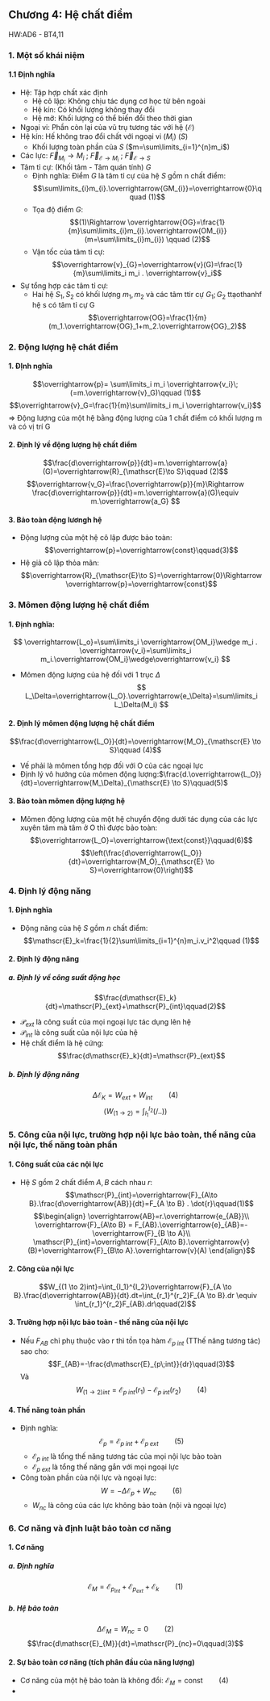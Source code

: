 ## Chương 4: Hệ chất điểm
HW:AD6 - BT4,11
### 1. Một số khái niệm
#### 1.1 Định nghĩa
- Hệ: Tập hợp chất xác định
	- Hệ cô lập: Không chịu tác dụng cơ học từ bên ngoài
	- Hệ kín: Có khối lượng không thay đổi
	- Hệ mở: Khối lượng có thể biến đổi theo thời gian
- Ngoại vi: Phần còn lại của vũ trụ tương tác với hệ ($\mathscr{E}$)
- Hệ kín: Hế không trao đổi chất với ngoại vi ($M_i$) ($S$)
	- Khối lượng toàn phần của $S$ ($m=\sum\limits_{i=1}^{n}m_i$)
- Các lực: $\overrightarrow{F}_{M_i}\to M_i$ ; $\overrightarrow{F}_{\mathscr{E}\to M_i}$ ; $\overrightarrow{F}_{\mathscr{E}\to S}$ 
- Tâm tỉ cự: (Khối tâm - Tâm quán tính) $G$ 
	- Định nghĩa: Điểm $G$ là tâm tỉ cự của hệ $S$ gồm n chất điểm:$$\sum\limits_{i}m_{i}.\overrightarrow{GM_{i}}=\overrightarrow{0}\qquad (1)$$
	-   Tọa độ điểm $G$: $$(1)\Rightarrow \overrightarrow{OG}=\frac{1}{m}\sum\limits_{i}m_{i}.\overrightarrow{OM_{i}} (m=\sum\limits_{i}m_{i}) \qquad (2)$$
	- Vận tốc của tâm tỉ cự:$$\overrightarrow{v}_{G}=\overrightarrow{v}(G)=\frac{1}{m}\sum\limits_i m_i . \overrightarrow{v}_i$$
- Sự tổng hợp các tâm tỉ cự:
	- Hai hệ $S_1 , S_2$ có khối lượng $m_1, m_2$ và các tâm ttir cự $G_1;G_2$ ttạothanhf hệ s có tâm tỉ cự G $$\overrightarrow{OG}=\frac{1}{m}(m_1.\overrightarrow{OG}_1+m_2.\overrightarrow{OG}_2)$$
### 2. Động lượng hệ chát điểm
#### 1. ĐỊnh nghĩa
$$\overrightarrow{p}= \sum\limits_i m_i \overrightarrow{v_i}\;(=m.\overrightarrow{v}_G)\qquad (1)$$
$$\overrightarrow{v}_G=\frac{1}{m}\sum\limits_i m_i \overrightarrow{v_i}$$
$\Rightarrow$ Động lượng của một hệ bằng động lượng của 1 chất điểm có khối lượng m và có vị trí G
#### 2. Định lý về động lượng hệ chất điểm
$$\frac{d\overrightarrow{p}}{dt}=m.\overrightarrow{a}(G)=\overrightarrow{R}_{\mathscr{E}\to S}\qquad (2)$$
$$\overrightarrow{v_G}=\frac{\overrightarrow{p}}{m}\Rightarrow \frac{d\overrightarrow{p}}{dt}=m.\overrightarrow{a}(G)\equiv m.\overrightarrow{a_G} $$
#### 3. Bảo toàn động lươngh hệ
- Động lượng của một hệ cô lập được bảo toàn:$$\overrightarrow{p}=\overrightarrow{const}\qquad(3)$$
- Hệ giả cô lập thỏa mãn:$$\overrightarrow{R}_{\mathscr{E}\to S}=\overrightarrow{0}\Rightarrow \overrightarrow{p}=\overrightarrow{const}$$
### 3. Mômen động lượng hệ chất điểm
#### 1. Định nghĩa:
$$ 
\overrightarrow{L_o}=\sum\limits_i \overrightarrow{OM_i}\wedge m_i . \overrightarrow{v_i}=\sum\limits_i m_i.\overrightarrow{OM_i}\wedge\overrightarrow{v_i}
$$
- Mômen động lượng của hệ đối với 1 trục $\Delta$
$$
L_\Delta=\overrightarrow{L_O}.\overrightarrow{e_\Delta}=\sum\limits_i L_\Delta(M_i)
$$

#### 2. Định lý mômen động lượng hệ chất điểm
$$\frac{d\overrightarrow{L_O}}{dt}=\overrightarrow{M_O}_{\mathscr{E} \to S}\qquad (4)$$
- Vế phải là mômen tổng hợp đối với O của các ngoại lực
- Định lý vô hướng của mômen động lượng:$\frac{d.\overrightarrow{L_O}}{dt}=\overrightarrow{M_\Delta}_{\mathscr{E} \to S}\qquad(5)$
#### 3. Bảo toàn mômen động lượng hệ
- Mômen động lượng của một hệ chuyển động dưới tác dụng của các lực xuyên tâm mà tâm ở O thì được bảo toàn:$$\overrightarrow{L_O}=\overrightarrow{\text{const}}\qquad(6)$$
$$\left(\frac{d\overrightarrow{L_O}}{dt}=\overrightarrow{M_O}_{\mathscr{E} \to S}=\overrightarrow{0}\right)$$
### 4. Định lý động năng
#### 1. Định nghĩa
- Động năng của hệ $S$ gồm $n$ chất điểm:$$\mathscr{E}_k=\frac{1}{2}\sum\limits_{i=1}^{n}m_i.v_i^2\qquad (1)$$
#### 2. Định lý động năng
##### a. Định lý về công suất động học
$$\frac{d\mathscr{E}_k}{dt}=\mathscr{P}_{ext}+\mathscr{P}_{int}\qquad(2)$$
- $\mathscr{P}_{ext}$ là công suất của mọi ngoại lực tác dụng lên hệ
- $\mathscr{P}_{int}$ là công suất của nội lực của hệ
- Hệ chất điểm là hệ cứng: $$\frac{d\mathscr{E}_k}{dt}=\mathscr{P}_{ext}$$
##### b. Định lý động năng
$$\Delta\mathscr{E}_K=W_{ext}+W_{int}\qquad(4)$$
$$\left(W_{(1\to 2)}=\int_{I_1}^{I_2}(/..) \right)$$
### 5. Công của nội lực, trường hợp nội lực bảo toàn, thế năng của nội lực, thế năng toàn phần
#### 1. Công suất của các nội lực
- Hệ $S$ gồm 2 chất điểm $A,B$ cách nhau $r$:$$\mathscr{P}_{int}=\overrightarrow{F}_{A\to B}.\frac{d\overrightarrow{AB}}{dt}=F_{A \to B} . \dot{r}\qquad(1)$$
$$\begin{align}
\overrightarrow{AB}=r.\overrightarrow{e_{AB}}\\
\overrightarrow{F}_{A\to B} = F_{AB}.\overrightarrow{e}_{AB}=-\overrightarrow{F}_{B \to A}\\
\mathscr{P}_{int}=\overrightarrow{F}_{A\to B}.\overrightarrow{v}(B)+\overrightarrow{F}_{B\to A}.\overrightarrow{v}(A)
\end{align}$$
#### 2. Công của nội lực
$$W_{(1 \to 2)int}=\int_{I_1}^{I_2}\overrightarrow{F}_{A \to B}.\frac{d\overrightarrow{AB}}{dt}.dt=\int_{r_1}^{r_2}F_{A \to B}.dr \equiv \int_{r_1}^{r_2}F_{AB}.dr\qquad(2)$$
#### 3. Trường hợp nội lực bảo toàn - thế năng của nội lực
- Nếu $F_{AB}$ chỉ phụ thuộc vào r thì tồn tọa hàm $\mathscr{E}_{p\;int}$ (TThế năng tương tác) sao cho: $$F_{AB}=-\frac{d\mathscr{E}_{p\;int}}{dr}\qquad(3)$$
Và $$W_{(1\to 2)int}=\mathscr{E}_{p\;int}(r_1)-\mathscr{E}_{p\;int}(r_2)\qquad(4)$$
#### 4. Thế năng toàn phần
- Định nghĩa: $$\mathscr{E}_{p}=\mathscr{E}_{p\;int}+\mathscr{E}_{p\;ext}\qquad(5)$$
	-  $\mathscr{E}_{p\;int}$ là tổng thế năng tương tác của mọi nội lực bảo toàn
	- $\mathscr{E}_{p\;ext}$ là tổng thế năng gắn với mọi ngoại lực
- Công toàn phần của nội lực và ngoại lực: $$W=-\Delta\mathscr{E}_p+W_{nc}\qquad(6)$$
	- $W_{nc}$ là công của các lực không bảo toàn (nội và ngoại lực)
### 6. Cơ năng và định luật bảo toàn cơ năng
#### 1. Cơ năng
##### a. Định nghĩa
$$\mathscr{E}_{M}=\mathscr{E}_{p_{int}}+\mathscr{E}_{p_{ext}}+\mathscr{E}_{k}\qquad(1)$$
##### b. Hệ bảo toàn
$$\Delta\mathscr{E}_{M}=W_{nc}=0\qquad(2)$$
$$\frac{d\mathscr{E}_{M}}{dt}=\mathscr{P}_{nc}=0\qquad(3)$$
#### 2. Sự bảo toàn cơ năng (tích phân đầu của năng lượng)
- Cơ năng của một hệ bảo toàn là không đổi: $\mathscr{E}_{M}=\text{const}\qquad(4)$
-    